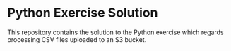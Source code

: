 # Python Exercise Solution
This repository contains the solution to the Python exercise which regards processing CSV files uploaded to an S3 bucket.
